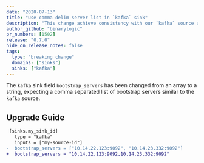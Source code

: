 ```yaml
---
date: "2020-07-13"
title: "Use comma delim server list in `kafka` sink"
description: "This change achieve consistency with our `kafka` source and other Kafka clients"
author_github: "binarylogic"
pr_numbers: [1502]
release: "0.7.0"
hide_on_release_notes: false
tags:
  type: "breaking change"
  domains: ["sinks"]
  sinks: ["kafka"]
---
```


The `kafka` sink field `bootstrap_servers` has been changed from an array to a
string, expecting a comma separated list of bootstrap servers similar to the
`kafka` source.

## Upgrade Guide

```diff title="vector.toml"
 [sinks.my_sink_id]
   type = "kafka"
   inputs = ["my-source-id"]
-  bootstrap_servers = ["10.14.22.123:9092", "10.14.23.332:9092"]
+  bootstrap_servers = "10.14.22.123:9092,10.14.23.332:9092"
```
